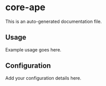 # core-ape

This is an auto-generated documentation file.

## Usage

Example usage goes here.

## Configuration

Add your configuration details here.